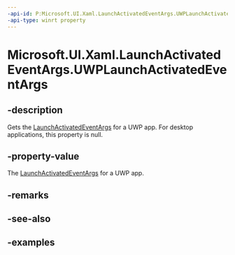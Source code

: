 ```yaml
---
-api-id: P:Microsoft.UI.Xaml.LaunchActivatedEventArgs.UWPLaunchActivatedEventArgs
-api-type: winrt property
---
```


# Microsoft.UI.Xaml.LaunchActivatedEventArgs.UWPLaunchActivatedEventArgs

<!--
public Windows.ApplicationModel.Activation.LaunchActivatedEventArgs UWPLaunchActivatedEventArgs { get; }
-->

## -description

Gets the [LaunchActivatedEventArgs](launchactivatedeventargs.md) for a UWP app. For desktop applications, this property is null.

## -property-value

The [LaunchActivatedEventArgs](launchactivatedeventargs.md) for a UWP app.

## -remarks

## -see-also

## -examples
